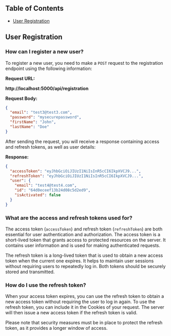 ## Table of Contents

- [User Registration](#User-Registration)

## User Registration

### How can I register a new user?

To register a new user, you need to make a `POST` request to the registration endpoint using the following information:

**Request URL:**

__http://localhost:5000/api/registration__

**Request Body:**
```json
{
  "email": "test3@test3.com",
  "password": "mysecurepassword",
  "firstName": "John",
  "lastName": "Doe"
}
```

After sending the request, you will receive a response containing access and refresh tokens, as well as user details:

**Response:**
```json
{
  "accessToken": "eyJhbGciOiJIUzI1NiIsInR5cCI6IkpXVCJ9...",
  "refreshToken": "eyJhbGciOiJIUzI1NiIsInR5cCI6IkpXVCJ9...",
  "user": {
    "email": "test4@test4.com",
    "id": "64d0eceef13b24d08c5d2ed9",
    "isActivated": false
  }
}
```

### What are the access and refresh tokens used for?

The access token (`accessToken`) and refresh token (`refreshToken`) are both essential for user authentication and authorization. The access token is a short-lived token that grants access to protected resources on the server. It contains user information and is used for making authenticated requests.

The refresh token is a long-lived token that is used to obtain a new access token when the current one expires. It helps to maintain user sessions without requiring users to repeatedly log in. Both tokens should be securely stored and transmitted.

### How do I use the refresh token?

When your access token expires, you can use the refresh token to obtain a new access token without requiring the user to log in again. To use the refresh token, you can include it in the Cookies of your request. The server will then issue a new access token if the refresh token is valid.

Please note that security measures must be in place to protect the refresh token, as it provides a longer window of access.
